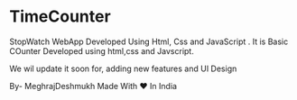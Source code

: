 # TimeCounter
StopWatch WebApp Developed Using Html, Css and JavaScript .
It is Basic COunter Developed using html,css and Javscript.

We wil update it soon for, adding new features and UI Design

By-
MeghrajDeshmukh 
Made With ♥ In India
